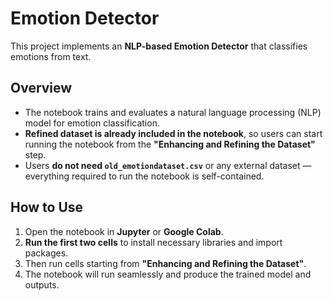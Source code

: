 # Emotion Detector

This project implements an **NLP-based Emotion Detector** that classifies emotions from text.

## Overview

- The notebook trains and evaluates a natural language processing (NLP) model for emotion classification.
- **Refined dataset is already included in the notebook**, so users can start running the notebook from the **"Enhancing and Refining the Dataset"** step.
- Users **do not need `old_emotiondataset.csv`** or any external dataset — everything required to run the notebook is self-contained.

## How to Use

1. Open the notebook in **Jupyter** or **Google Colab**.
2. **Run the first two cells** to install necessary libraries and import packages.
3. Then run cells starting from **"Enhancing and Refining the Dataset"**.
4. The notebook will run seamlessly and produce the trained model and outputs.
